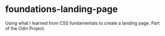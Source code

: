 # foundations-landing-page
Using what I learned from CSS fundamentals to create a landing page. Part of the Odin Project.
